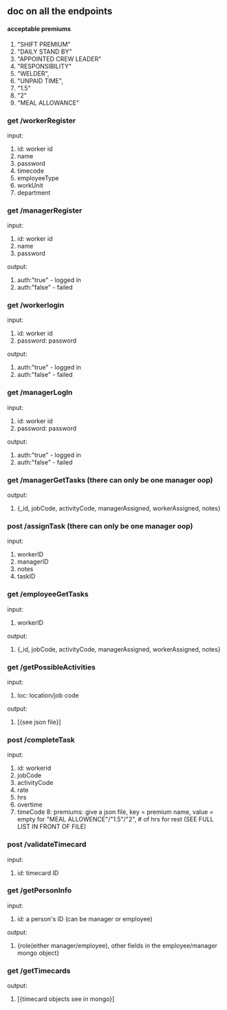 ## doc on all the endpoints 

#### acceptable premiums
1. "SHIFT PREMIUM"
2. "DAILY STAND BY"
3. "APPOINTED CREW LEADER"
4. "RESPONSIBILITY"
5. "WELDER",
6. "UNPAID TIME",
7. "1.5"
8. "2"
9. "MEAL ALLOWANCE"

### get /workerRegister

input:

1. id: worker id
2. name
3. password
4. timecode
5. employeeType
6. workUnit
7. department

### get /managerRegister

input:

1. id: worker id
2. name
3. password

output:

1. auth:"true" - logged in
2. auth:"false" - failed

### get /workerlogin

input:

1. id: worker id
2. password: password

output:

1. auth:"true" - logged in
2. auth:"false" - failed

### get /managerLogIn

input:

1. id: worker id
2. password: password

output:

1. auth:"true" - logged in
2. auth:"false" - failed

### get /managerGetTasks (there can only be one manager oop)

output:

1. {_id, jobCode, activityCode, managerAssigned, workerAssigned, notes}

### post /assignTask (there can only be one manager oop)

input:

1. workerID
2. managerID
3. notes
4. taskID

### get /employeeGetTasks

input:

1. workerID

output:

1. {_id, jobCode, activityCode, managerAssigned, workerAssigned, notes}

### get /getPossibleActivities

input:

1. loc: location/job code

output:

1. [{see json file}]

### post /completeTask

input:

1. id: workerid
2. jobCode
3. activityCode
4. rate
5. hrs
6. overtime
7. timeCode
8: premiums: give a json file, key = premium name, value = empty for "MEAL ALLOWENCE"/"1.5"/"2", # of hrs for rest (SEE FULL LIST IN FRONT OF FILE)


### post /validateTimecard

input:

1. id: timecard ID

### get /getPersonInfo

input:

1. id: a person's ID (can be manager or employee)

output:
1. {role(either manager/employee), other fields in the employee/manager mongo object}

### get /getTimecards

output:
1. [{timecard objects see in mongo}]
